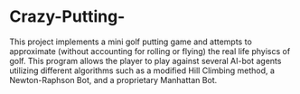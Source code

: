 # Crazy-Putting-
 This project implements a mini golf putting game and attempts to approximate (without accounting for rolling or flying) the real life phyiscs of golf. This program allows the player to play against several AI-bot agents utilizing different algorithms such as a modified Hill Climbing method, a Newton-Raphson Bot, and a proprietary Manhattan Bot.
